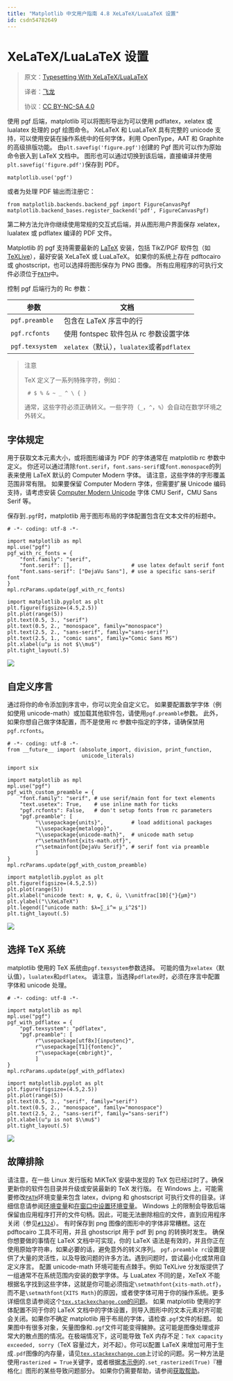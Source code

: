 ```yaml
---
title: "Matplotlib 中文用户指南 4.8 XeLaTeX/LuaLaTeX 设置"
id: csdn54782649
---
```


# XeLaTeX/LuaLaTeX 设置

> 原文：[Typesetting With XeLaTeX/LuaLaTeX](http://matplotlib.org/users/pgf.html)
> 
> 译者：[飞龙](https://github.com/)
> 
> 协议：[CC BY-NC-SA 4.0](http://creativecommons.org/licenses/by-nc-sa/4.0/)

使用 pgf 后端，matplotlib 可以将图形导出为可以使用 pdflatex，xelatex 或 lualatex 处理的 pgf 绘图命令。 XeLaTeX 和 LuaLaTeX 具有完整的 unicode 支持，可以使用安装在操作系统中的任何字体，利用 OpenType，AAT 和 Graphite 的高级排版功能。 由`plt.savefig('figure.pgf')`创建的 Pgf 图片可以作为原始命令嵌入到 LaTeX 文档中。 图形也可以通过切换到该后端，直接编译并使用`plt.savefig('figure.pdf')`保存到 PDF。

```
matplotlib.use('pgf')
```

或者为处理 PDF 输出而注册它：

```
from matplotlib.backends.backend_pgf import FigureCanvasPgf
matplotlib.backend_bases.register_backend('pdf', FigureCanvasPgf)
```

第二种方法允许你继续使用常规的交互式后端，并从图形用户界面保存 xelatex，lualatex 或 pdflatex 编译的 PDF 文件。

Matplotlib 的 pgf 支持需要最新的 [LaTeX](http://www.tug.org/) 安装，包括 TikZ/PGF 软件包（如 [TeXLive](http://www.tug.org/texlive/)），最好安装 XeLaTeX 或 LuaLaTeX。 如果你的系统上存在 pdftocairo 或 ghostscript，也可以选择将图形保存为 PNG 图像。 所有应用程序的可执行文件必须位于[`PATH`](http://matplotlib.org/faq/environment_variables_faq.html#envvar-PATH)中。

控制 pgf 后端行为的 Rc 参数：

| 参数 | 文档 |
| --- | --- |
| `pgf.preamble` | 包含在 LaTeX 序言中的行 |
| `pgf.rcfonts` | 使用 fontspec 软件包从 rc 参数设置字体 |
| `pgf.texsystem` | `xelatex`（默认），`lualatex`或者`pdflatex` |

> 注意
> 
> TeX 定义了一系列特殊字符，例如：
> 
> ```
>  # $ % & ~ _ ^ \ { } 
> ```
> 
> 通常，这些字符必须正确转义。一些字符（`_`，`^`，`%`）会自动在数学环境之外转义。

## 字体规定

用于获取文本元素大小，或将图形编译为 PDF 的字体通常在 matplotlib rc 参数中定义。 你还可以通过清除`font.serif`，`font.sans-serif`或`font.monospace`的列表来使用 LaTeX 默认的 Computer Modern 字体。 请注意，这些字体的字形覆盖范围非常有限。 如果要保留 Computer Modern 字体，但需要扩展 Unicode 编码支持，请考虑安装 [Computer Modern Unicode](https://sourceforge.net/projects/cm-unicode/) 字体 CMU Serif，CMU Sans Serif 等。

保存到`.pgf`时，matplotlib 用于图形布局的字体配置包含在文本文件的标题中。

```
# -*- coding: utf-8 -*-

import matplotlib as mpl
mpl.use("pgf")
pgf_with_rc_fonts = {
    "font.family": "serif",
    "font.serif": [],                   # use latex default serif font
    "font.sans-serif": ["DejaVu Sans"], # use a specific sans-serif font
}
mpl.rcParams.update(pgf_with_rc_fonts)

import matplotlib.pyplot as plt
plt.figure(figsize=(4.5,2.5))
plt.plot(range(5))
plt.text(0.5, 3., "serif")
plt.text(0.5, 2., "monospace", family="monospace")
plt.text(2.5, 2., "sans-serif", family="sans-serif")
plt.text(2.5, 1., "comic sans", family="Comic Sans MS")
plt.xlabel(u"μ is not $\\mu$")
plt.tight_layout(.5)
```

![](../img/a4712e8282c4693d6aa695262bfd679b.png)

## 自定义序言

通过将你的命令添加到序言中，你可以完全自定义它。 如果要配置数学字体（例如使用 unicode-math）或加载其他软件包，请使用`pgf.preamble`参数。 此外，如果你想自己做字体配置，而不是使用 rc 参数中指定的字体，请确保禁用`pgf.rcfonts`。

```
# -*- coding: utf-8 -*-
from __future__ import (absolute_import, division, print_function,
                        unicode_literals)

import six

import matplotlib as mpl
mpl.use("pgf")
pgf_with_custom_preamble = {
    "font.family": "serif", # use serif/main font for text elements
    "text.usetex": True,    # use inline math for ticks
    "pgf.rcfonts": False,   # don't setup fonts from rc parameters
    "pgf.preamble": [
         "\\usepackage{units}",         # load additional packages
         "\\usepackage{metalogo}",
         "\\usepackage{unicode-math}",  # unicode math setup
         r"\setmathfont{xits-math.otf}",
         r"\setmainfont{DejaVu Serif}", # serif font via preamble
         ]
}
mpl.rcParams.update(pgf_with_custom_preamble)

import matplotlib.pyplot as plt
plt.figure(figsize=(4.5,2.5))
plt.plot(range(5))
plt.xlabel("unicode text: я, ψ, €, ü, \\unitfrac[10]{°}{μm}")
plt.ylabel("\\XeLaTeX")
plt.legend(["unicode math: $λ=∑_i^∞ μ_i^2$"])
plt.tight_layout(.5)
```

![](../img/ec9bad3c9a6392a82f168d6e05ad23d2.png)

## 选择 TeX 系统

matplotlib 使用的 TeX 系统由`pgf.texsystem`参数选择。 可能的值为`xelatex`（默认值），`lualatex`和`pdflatex`。 请注意，当选择`pdflatex`时，必须在序言中配置字体和 unicode 处理。

```
# -*- coding: utf-8 -*-

import matplotlib as mpl
mpl.use("pgf")
pgf_with_pdflatex = {
    "pgf.texsystem": "pdflatex",
    "pgf.preamble": [
         r"\usepackage[utf8x]{inputenc}",
         r"\usepackage[T1]{fontenc}",
         r"\usepackage{cmbright}",
         ]
}
mpl.rcParams.update(pgf_with_pdflatex)

import matplotlib.pyplot as plt
plt.figure(figsize=(4.5,2.5))
plt.plot(range(5))
plt.text(0.5, 3., "serif", family="serif")
plt.text(0.5, 2., "monospace", family="monospace")
plt.text(2.5, 2., "sans-serif", family="sans-serif")
plt.xlabel(u"μ is not $\\mu$")
plt.tight_layout(.5)
```

![](../img/c46991dea6de1dcfb1ca0a8347425d2e.png)

## 故障排除

请注意，在一些 Linux 发行版和 MiKTeX 安装中发现的 TeX 包已经过时了。确保更新你的软件包目录并升级或安装最新的 TeX 发行版。
在 Windows 上，可能需要修改[`PATH`](http://matplotlib.org/faq/environment_variables_faq.html#envvar-PATH)环境变量来包含 latex，dvipng 和 ghostscript 可执行文件的目录。详细信息请参阅[环境变量](http://matplotlib.org/faq/environment_variables_faq.html#environment-variables)和[在窗口中设置环境变量](http://matplotlib.org/faq/environment_variables_faq.html#setting-windows-environment-variables)。
Windows 上的限制会导致后端保留由应用程序打开的文件句柄。因此，可能无法删除相应的文件，直到应用程序关闭（参见[`#1324`](https://github.com/matplotlib/matplotlib/issues/1324)）。
有时保存到 png 图像的图形中的字体非常糟糕。这在 pdftocairo 工具不可用，并且 ghostscript 用于 pdf 到 png 的转换时发生。
确保你想要做的事情在 LaTeX 文档中可实现，你的 LaTeX 语法是有效的，并且你正在使用原始字符串，如果必要的话，避免意外的转义序列。
`pgf.preamble rc`设置提供了大量的灵活性，以及导致问题的许多方法。遇到问题时，尝试最小化或禁用自定义序言。
配置 unicode-math 环境可能有点棘手。例如 TeXLive 分发版提供了一组通常不在系统范围内安装的数学字体。与 LuaLatex 不同的是，XeTeX 不能根据名字找到这些字体，这就是你可能必须指定`\setmathfont{xits-math.otf}`，而不是`\setmathfont{XITS Math}`的原因，或者使字体可用于你的操作系统。更多详细信息请参阅这个[`tex.stackexchange.com`的问题](http://tex.stackexchange.com/questions/43642)。
如果 matplotlib 使用的字体配置不同于你的 LaTeX 文档中的字体设置，则导入图形中的文本元素对齐可能会关闭。如果你不确定 matplotlib 用于布局的字体，请检查`.pgf`文件的标题。
如果图中有很多对象，矢量图像和`.pgf`文件可能变得臃肿。这可能是图像处理或非常大的散点图的情况。在极端情况下，这可能导致 TeX 内存不足：`TeX capacity exceeded, sorry`（TeX 容量过大，对不起）。你可以配置 LaTeX 来增加可用于生成`.pdf`图像的内存量，请见[`tex.stackexchange.com`](http://tex.stackexchange.com/questions/7953)上讨论的问题。另一种方法是使用`rasterized = True`关键字，或者根据[本示例](http://matplotlib.org/examples/misc/rasterization_demo.html)的`.set_rasterized(True)`『栅格化』图形的某些导致问题部分。
如果你仍需要帮助，请参阅[获取帮助](http://matplotlib.org/faq/troubleshooting_faq.html#reporting-problems)。